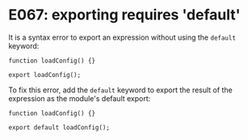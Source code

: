 # E067: exporting requires 'default'

It is a syntax error to export an expression without using the `default`
keyword:

    function loadConfig() {}

    export loadConfig();

To fix this error, add the `default` keyword to export the result of the
expression as the module's default export:

    function loadConfig() {}

    export default loadConfig();
